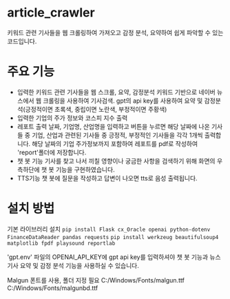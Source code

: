 # article_crawler
키워드 관련 기사들을 웹 크롤링하여 가져오고 감정 분석, 요약하여 쉽게 파악할 수 있는 코드입니다.

# 주요 기능
* 입력한 키워드 관련 기사들을 웹 스크롤, 요약, 감정분석
  키워드 기반으로 네이버 뉴스에서 웹 크롤링을 사용하여 기사검색. gpt의 api key를 사용하여 요약 및 감정분석(긍정적이면 초록색, 중립이면 노란색, 부정적이면 주황색)
* 입력한 기업의 주가 정보와 코스피 지수 출력
* 레포트 출력
  날짜, 기업명, 산업명을 입력하고 버튼을 누르면 해당 날짜에 나온 기사들 중 기업, 산업과 관련된 기사들 중 긍정적, 부정적인 기사들을 각각 1개씩 출력합니다. 해당 날짜의 기업 주가정보까지 포함하여 레포트를 pdf로 작성하여 'report'폴더에 저장합니다.
* 챗 봇 기능
  기사를 찾고 나서 끼칠 영향이나 궁금한 사항을 검색하기 위해 화면의 우측하단에 챗 봇 기능을 구현하였습니다.
* TTS기능
  챗 봇에 질문을 작성하고 답변이 나오면 tts로 음성 출력됩니다.

# 설치 방법
기본 라이브러리 설치
```pip install Flask cx_Oracle openai python-dotenv FinanceDataReader pandas requests```
```pip install werkzeug beautifulsoup4 matplotlib fpdf playsound reportlab```

'gpt.env' 파일의 OPENAI_API_KEY에 gpt api key를 입력하셔야 챗 봇 기능과 뉴스 기사 요약 및 감정 분석 기능을 사용하실 수 있습니다.

Malgun 폰트를 사용, 폴더 지정 필요
C:/Windows/Fonts/malgun.ttf
C:/Windows/Fonts/malgunbd.ttf
